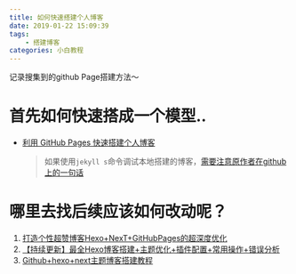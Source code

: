 ```yaml
---
title: 如何快速搭建个人博客 
date: 2019-01-22 15:09:39
tags:
    - 搭建博客
categories: 小白教程
---
```

记录搜集到的github Page搭建方法～
# 首先如何快速搭成一个模型..  

<!-- more -->
- [利用 GitHub Pages 快速搭建个人博客](https://www.jianshu.com/p/e68fba58f75c)
   > 如果使用`jekyll s`命令调试本地搭建的博客，[需要注意原作者在github上的一句话](https://github.com/qiubaiying/qiubaiying.github.io#%E5%85%B3%E4%BA%8E%E6%94%B6%E5%88%B0page-build-warning%E7%9A%84-email) 
 
# 哪里去找后续应该如何改动呢？
1. [打造个性超赞博客Hexo+NexT+GitHubPages的超深度优化](https://reuixiy.github.io/technology/computer/computer-aided-art/2017/06/09/hexo-next-optimization.html)
2. [【持续更新】最全Hexo博客搭建+主题优化+插件配置+常用操作+错误分析](https://www.simon96.online/2018/10/12/hexo-tutorial/)
3. [Github+hexo+next主题博客搭建教程](https://zouchanglin.github.io/2018/05/08/2018050801/)

